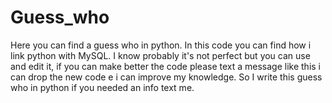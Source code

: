 # Guess_who
Here you can find a guess who in python. In this code you can find how i link python with MySQL.
I know probably it's not perfect but you can use and edit it, if you can make better the code please text a message like this i can drop the new code e i can improve my knowledge.
So I write this guess who in python if you needed an info text me.
